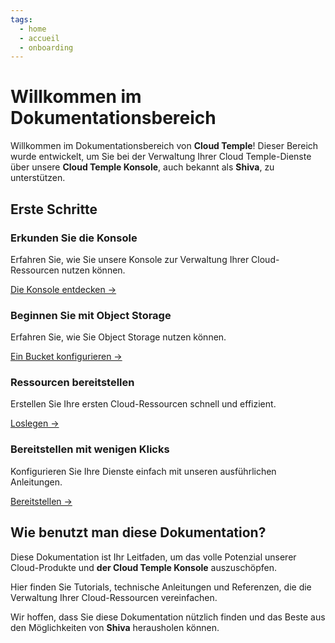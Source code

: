 ```yaml
---
tags:
  - home
  - accueil
  - onboarding
---
```


# Willkommen im Dokumentationsbereich

Willkommen im Dokumentationsbereich von **Cloud Temple**! Dieser Bereich wurde entwickelt, um Sie bei der Verwaltung Ihrer Cloud Temple-Dienste über unsere **Cloud Temple Konsole**, auch bekannt als **Shiva**, zu unterstützen.

## Erste Schritte

<div class="card-grid">
  <div class="card">
    <h3>Erkunden Sie die Konsole</h3>
    <p>Erfahren Sie, wie Sie unsere Konsole zur Verwaltung Ihrer Cloud-Ressourcen nutzen können.</p>
    <a href="../docs/console" class="card-link">Die Konsole entdecken &rarr;</a>
  </div>
    <div class="card">
    <h3>Beginnen Sie mit Object Storage</h3>
    <p>Erfahren Sie, wie Sie Object Storage nutzen können.</p>
    <a href="../docs/storage/oss" class="card-link">Ein Bucket konfigurieren &rarr;</a>
  </div>
  <div class="card">
    <h3>Ressourcen bereitstellen</h3>
    <p>Erstellen Sie Ihre ersten Cloud-Ressourcen schnell und effizient.</p>
    <a href="../docs/iaas_vmware/quickstart" class="card-link">Loslegen &rarr;</a>
  </div>
  <div class="card">
    <h3>Bereitstellen mit wenigen Klicks</h3>
    <p>Konfigurieren Sie Ihre Dienste einfach mit unseren ausführlichen Anleitungen.</p>
    <a href="../docs/iaas_vmware/quickstart" class="card-link">Bereitstellen &rarr;</a>
  </div>
</div>

## Wie benutzt man diese Dokumentation?
Diese Dokumentation ist Ihr Leitfaden, um das volle Potenzial unserer Cloud-Produkte und **der Cloud Temple Konsole** auszuschöpfen.

Hier finden Sie Tutorials, technische Anleitungen und Referenzen, die die Verwaltung Ihrer Cloud-Ressourcen vereinfachen.

Wir hoffen, dass Sie diese Dokumentation nützlich finden und das Beste aus den Möglichkeiten von **Shiva** herausholen können.